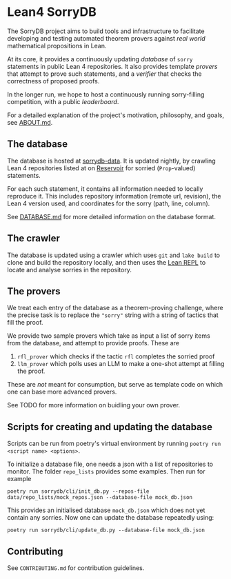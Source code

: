 # Lean4 SorryDB

The SorryDB project aims to build tools and infrastructure to facilitate developing and testing automated theorem provers against *real world* mathematical propositions in Lean. 

At its core, it provides a continuously updating *database* of `sorry` statements in public Lean 4 repositories. It also provides template *provers* that attempt to prove such statements, and a *verifier* that checks the correctness of proposed proofs.

In the longer run, we hope to host a continuously running sorry-filling competition, with a public *leaderboard*. 

For a detailed explanation of the project's motivation, philosophy, and goals, see [ABOUT.md](doc/ABOUT.md).


## The database

The database is hosted at [sorrydb-data](https://github.com/austinletson/sorrydb-data). It is updated nightly, by crawling Lean 4 repositories listed at on [Reservoir](https://reservoir.lean-lang.org/) for sorried (`Prop`-valued) statements.

For each such statement, it contains all information needed to locally reproduce it. This includes repository information (remote url, revision), the Lean 4 version used, and coordinates for the sorry (path, line, column).

See [DATABASE.md](doc/DATABASE.md) for more detailed information on the database format.

## The crawler

The database is updated using a crawler which uses `git` and `lake build` to clone and build the repository locally, and then uses the [Lean REPL](https://github.com/leanprover-community/repl/) to locate and analyse sorries in the repository.

## The provers

We treat each entry of the database as a theorem-proving challenge, where the precise task is to replace the `"sorry"` string with a string of tactics that fill the proof.

We provide two sample provers which take as input a list of sorry items from the database, and attempt to provide proofs. These are
1. `rfl_prover` which checks if the tactic `rfl` completes the sorried proof
2. `llm_prover` which polls uses an LLM to make a one-shot attempt at filling the proof.

These are *not* meant for consumption, but serve as template code on which one can base more advanced provers.  

See TODO for more information on buidling your own prover.

## Scripts for creating and updating the database

Scripts can be run from poetry's virtual environment by running
`poetry run <script name> <options>`.

To initialize a database file, one needs a json with a list of repositories to
monitor. The folder `repo_lists` provides some examples. Then run for example

`poetry run sorrydb/cli/init_db.py --repos-file data/repo_lists/mock_repos.json --database-file mock_db.json`

This provides an initialised database `mock_db.json` which does not yet contain
any sorries. Now one can update the database repeatedly using:

`poetry run sorrydb/cli/update_db.py --database-file mock_db.json`

## Contributing

See `CONTRIBUTING.md` for contribution guidelines.
